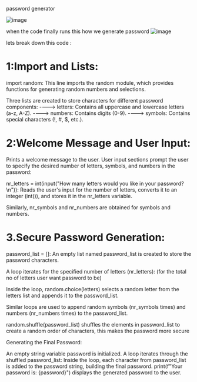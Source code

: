 password generator   

  ![image](https://github.com/ThannojPallabothula/samplePRojects/assets/160522282/ad0b3063-a353-4fe0-a8bf-017e8d7fbaad)                                                                                                                         






when the code finally runs this how we generate  password 
![image](https://github.com/ThannojPallabothula/samplePRojects/assets/160522282/2d49cc64-98cc-4356-8773-3b03481b20b3)


lets break down this code :

1:Import and Lists:
====================

import random: This line imports the random module, which provides functions for generating random numbers and selections.

Three lists are created to store characters for different password components:
----> letters: Contains all uppercase and lowercase letters (a-z, A-Z).
----> numbers: Contains digits (0-9).
----> symbols: Contains special characters (!, #, $, etc.).

2:Welcome Message and User Input:
=================================

Prints a welcome message to the user.
User input sections prompt the user to specify the desired number of letters, symbols, and numbers in the password:

nr_letters = int(input("How many letters would you like in your password?\n")): Reads the user's input for the number of letters, converts it to an integer (int()), and stores it in the nr_letters variable.

Similarly, nr_symbols and nr_numbers are obtained for symbols and numbers.

3.Secure Password Generation:
==============================

password_list = []: An empty list named password_list is created to store the password characters.

A loop iterates for the specified number of letters (nr_letters): (for the total no of letters user want  password to be)

Inside the loop, random.choice(letters) selects a random letter from the letters list and appends it to the             password_list.

Similar loops are used to append random symbols (nr_symbols times) and numbers (nr_numbers times) to the password_list.

random.shuffle(password_list) shuffles the elements in password_list to create a random order of characters, this makes the password more secure 


Generating the Final Password:

An empty string variable password is initialized.
A loop iterates through the shuffled password_list:
Inside the loop, each character from password_list is added to the password string, building the final password.
print(f"Your password is: {password}") displays the generated password to the user.


